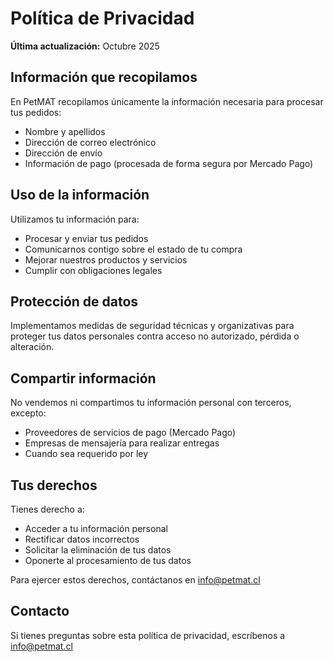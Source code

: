 # Política de Privacidad

**Última actualización:** Octubre 2025

## Información que recopilamos

En PetMAT recopilamos únicamente la información necesaria para procesar tus pedidos:

- Nombre y apellidos
- Dirección de correo electrónico
- Dirección de envío
- Información de pago (procesada de forma segura por Mercado Pago)

## Uso de la información

Utilizamos tu información para:

- Procesar y enviar tus pedidos
- Comunicarnos contigo sobre el estado de tu compra
- Mejorar nuestros productos y servicios
- Cumplir con obligaciones legales

## Protección de datos

Implementamos medidas de seguridad técnicas y organizativas para proteger tus datos personales contra acceso no autorizado, pérdida o alteración.

## Compartir información

No vendemos ni compartimos tu información personal con terceros, excepto:

- Proveedores de servicios de pago (Mercado Pago)
- Empresas de mensajería para realizar entregas
- Cuando sea requerido por ley

## Tus derechos

Tienes derecho a:

- Acceder a tu información personal
- Rectificar datos incorrectos
- Solicitar la eliminación de tus datos
- Oponerte al procesamiento de tus datos

Para ejercer estos derechos, contáctanos en info@petmat.cl

## Contacto

Si tienes preguntas sobre esta política de privacidad, escríbenos a info@petmat.cl

